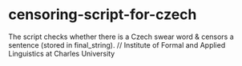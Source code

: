# censoring-script-for-czech
The script checks whether there is a Czech swear word &amp; censors a sentence (stored in final_string).
// Institute of Formal and Applied Linguistics at Charles University
